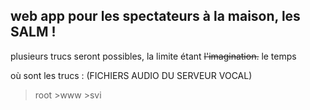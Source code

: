 ## web app pour les spectateurs à la maison, les SALM !

plusieurs trucs seront possibles, la limite étant ~~l'imagination.~~ le temps

où sont les trucs :
(FICHIERS AUDIO DU SERVEUR VOCAL)
>root
	>www
		>svi